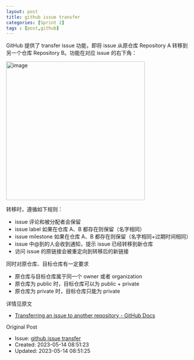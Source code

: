 ```yaml
---
layout: post
title: github issue transfer
categories: [Sprint 2]
tags : [post,github]
---
```


GitHub 提供了 transfer issue 功能，即将 issue 从原仓库 Repository A 转移到另一个仓库 Repository B。功能在对应 issue 的右下角： 

<img width="376" alt="image" src="https://dylanninin.com/assets/images/issues/401de4e8-d02f-4290-90cd-e439687f7ba2.png">

转移时，遵循如下规则：
- issue 评论和被分配者会保留
- issue label 如果在仓库 A、B 都存在则保留（名字相同）
- issue milestone 如果在仓库 A、B 都存在则保留（名字相同+过期时间相同）
- issue 中@到的人会收到通知，提示 issue 已经转移到新仓库
- 访问 issue 的原链接会被重定向到转移后的新链接


同时对原仓库、目标仓库有一定要求
- 原仓库与目标仓库属于同一个 owner 或者 organization
- 原仓库为 public 时，目标仓库可以为 public + private
- 原仓库为 private 时，目标仓库只能为 private 

详情见原文 

- [Transferring an issue to another repository - GitHub Docs](https://docs.github.com/en/issues/tracking-your-work-with-issues/transferring-an-issue-to-another-repository)


Original Post

- Issue: [github issue transfer](https://github.com/dylanninin/dylanninin.com/issues/73)
- Created: 2023-05-14 08:51:23
- Updated: 2023-05-14 08:51:25

